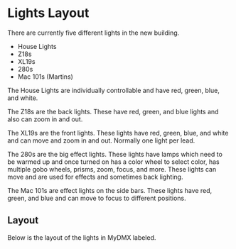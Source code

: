 # Lights Layout

There are currently five different lights in the new building.

 - House Lights
 - Z18s
 - XL19s
 - 280s
 - Mac 101s (Martins)

The House Lights are individually controllable and have red, green, blue, and white.

The Z18s are the back lights.  These have red, green, and blue lights and also can zoom in and out.

The XL19s are the front lights.  These lights have red, green, blue, and white and can move and zoom in and out.  Normally one light per lead.

The 280s are the big effect lights.  These lights have lamps which need to be warmed up and once turned on has a color wheel to select color, has multiple gobo wheels, prisms, zoom, focus, and more.  These lights can move and are used for effects and sometimes back lighting.

The Mac 101s are effect lights on the side bars.  These lights have red, green, and blue and can move to focus to different positions.

## Layout

Below is the layout of the lights in MyDMX labeled.
